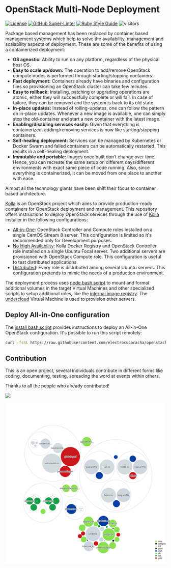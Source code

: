 # OpenStack Multi-Node Deployment
<!-- markdown-link-check-disable-next-line -->
[![License](https://img.shields.io/badge/License-Apache%202.0-blue.svg)](https://opensource.org/licenses/Apache-2.0)
[![GitHub Super-Linter](https://github.com/electrocucaracha/openstack-multinode/workflows/Lint%20Code%20Base/badge.svg)](https://github.com/marketplace/actions/super-linter)
[![Ruby Style Guide](https://img.shields.io/badge/code_style-rubocop-brightgreen.svg)](https://github.com/rubocop/rubocop)
![visitors](https://visitor-badge.glitch.me/badge?page_id=electrocucaracha.openstack-multinode)

Package based management has been replaced by container based
management systems which help to solve the availability, management
and scalability aspects of deployment. These are some of the benefits
of using a containerized deployment:

* **OS agnostic:** Ability to run on any platform, regardless of the
physical host OS.
* **Easy to scale up/down:** The operation to add/remove OpenStack
compute nodes is performed through starting/stopping containers.
* **Fast deployment:** Containers already have binaries and
configuration files so provisioning an OpenStack cluster can take
few minutes.
* **Easy to rollback:** Installing, patching or upgrading operations
are atomic, either they will successfully complete or will fail. In
case of failure, they can be removed and the system is back to its old
state.
* **In-place updates:** Instead of rolling-updates, one can follow the
pattern on in-place updates. Whenever a new image is available, one
can simply stop the old-container and start a new container with the
latest image.
* **Enabling/disabling services easily:** Given that everything is
containerized, adding/removing services is now like starting/stopping
containers.
* **Self-healing deployment:** Services can be managed by Kubernetes
or Docker Swarm and failed containers can be automatically restarted.
This results in a self-healing deployment.
* **Immutable and portable:** Images once built don’t change over
time. Hence, you can recreate the same setup on different
days/different environments with exact same piece of code running.
Also, since everything is containerized, it can be moved from one
place to another with ease.

Almost all the technology giants have been shift their focus to
container based architecture.

[Kolla][1] is an OpenStack project which aims to provide
production-ready containers for OpenStack deployment and management.
This repository offers instructions to deploy OpenStack services
through the use of [Kolla][1] installer in the following
configurations:

* [All-in-One](samples/aio/): OpenStack Controller and Compute roles
installed on a single CentOS Stream 8 server. This configuration is
limited so it's recommended only for Development purposes.
* [No High Availability](samples/noha/): Kolla Docker Registry and
OpenStack Controller role installed on a single Ubuntu Focal server. Two
additional servers are provisioned with OpenStack Compute role. This
configuration is useful to test distributed applications.
* [Distributed](samples/distributed/): Every role is distributed among
several Ubuntu servers. This configuration pretends to mimic the needs
of a production environment.

The deployment process uses [node bash script](node.sh) to mount and
format additional volumes in the target Virtual Machines and other
specialized scripts to setup additional roles, like the
[internal image registry](registry.sh). The [undercloud](undercloud.sh)
Virtual Machine is used to provision other servers.

## Deploy All-in-One configuration

The [install bash script](install.sh) provides instructions to
deploy an All-in-One OpenStack configuration. It's possible to run
this script remotely:

```bash
curl -fsSL https://raw.githubusercontent.com/electrocucaracha/openstack-multinode/master/install.sh | OS_KOLLA_NETWORK_INTERFACE=eno1 bash
```

## Contribution

This is an open project, several individuals contribute in different forms like
coding, documenting, testing, spreading the word at events within others.

Thanks to all the people who already contributed!

<a href="https://github.com/electrocucaracha/openstack-multinode/graphs/contributors">
  <img src="https://contrib.rocks/image?repo=electrocucaracha/openstack-multinode" />
</a>

![Visualization of the codebase](./codebase-structure.svg)

[1]: https://docs.openstack.org/kolla/latest/
